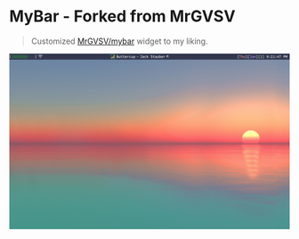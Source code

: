 # MyBar - Forked from MrGVSV
> Customized [MrGVSV/mybar](https://www.github.com/mrgvsv/mybar) widget to my liking.

![screenshot](screenshot.png)



